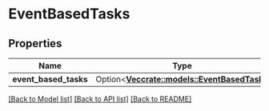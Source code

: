 # EventBasedTasks

## Properties

Name | Type | Description | Notes
------------ | ------------- | ------------- | -------------
**event_based_tasks** | Option<[**Vec<crate::models::EventBasedTask>**](EventBasedTask.md)> |  | [optional]

[[Back to Model list]](../README.md#documentation-for-models) [[Back to API list]](../README.md#documentation-for-api-endpoints) [[Back to README]](../README.md)


